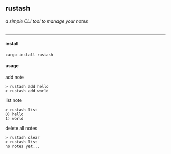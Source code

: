 ## rustash

###### a simple CLI tool to manage your notes

---

#### install

```
cargo install rustash
```

#### usage

add note

```
> rustash add hello
> rustash add world
```

list note

```
> rustash list
0) hello
1) world
```

delete all notes

```
> rustash clear
> rustash list
no notes yet...
```
